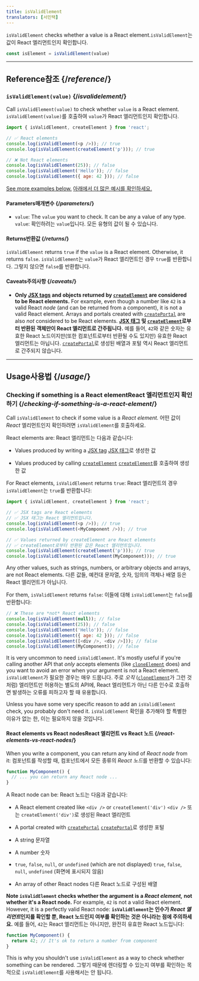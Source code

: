 ```yaml
---
title: isValidElement
translators: [서민택]
---
```


<Intro>

`isValidElement` checks whether a value is a React element.<Trans>`isValidElement`는 값이 React 엘리먼트인지 확인합니다.</Trans>

```js
const isElement = isValidElement(value)
```

</Intro>

<InlineToc />

---

## Reference<Trans>참조</Trans> {/*reference*/}

### `isValidElement(value)` {/*isvalidelement*/}

Call `isValidElement(value)` to check whether `value` is a React element.
<Trans>`isValidElement(value)`를 호출하여 `value`가 React 엘리먼트인지 확인합니다.</Trans>

```js
import { isValidElement, createElement } from 'react';

// ✅ React elements
console.log(isValidElement(<p />)); // true
console.log(isValidElement(createElement('p'))); // true

// ❌ Not React elements
console.log(isValidElement(25)); // false
console.log(isValidElement('Hello')); // false
console.log(isValidElement({ age: 42 })); // false
```

[See more examples below.](#usage)
<Trans>[아래에서 더 많은 예시를 확인하세요.](#usage)</Trans>

#### Parameters<Trans>매개변수</Trans> {/*parameters*/}

* `value`: The `value` you want to check. It can be any a value of any type.
<Trans outdent>`value`: 확인하려는 `value`입니다. 모든 유형의 값이 될 수 있습니다.</Trans>

#### Returns<Trans>반환값</Trans> {/*returns*/}

`isValidElement` returns `true` if the `value` is a React element. Otherwise, it returns `false`.
<Trans>`isValidElement`는 `value`가 React 엘리먼트인 경우 `true`를 반환합니다. 그렇지 않으면 `false`를 반환합니다.</Trans>

#### Caveats<Trans>주의사항</Trans> {/*caveats*/}

* **Only [JSX tags](/learn/writing-markup-with-jsx) and objects returned by [`createElement`](/reference/react/createElement) are considered to be React elements.** For example, even though a number like `42` is a valid React *node* (and can be returned from a component), it is not a valid React element. Arrays and portals created with [`createPortal`](/reference/react-dom/createPortal) are also *not* considered to be React elements.
<Trans outdent>**[JSX 태그](https://react.dev/learn/writing-markup-with-jsx) 및 [`createElement`](https://react.dev/reference/react/createElement)로부터 반환된 객체만이 React 엘리먼트로 간주됩니다.** 예를 들어, `42`와 같은 숫자는 유효한 React 노드이지만(또한 컴포넌트로부터 반환될 수도 있지만) 유효한 React 엘리먼트는 아닙니다. [`createPortal`](https://react.dev/reference/react-dom/createPortal)로 생성된 배열과 포털 역시 React 엘리먼트로 간주되지 않습니다.</Trans>

---

## Usage<Trans>사용법</Trans> {/*usage*/}

### Checking if something is a React element<Trans>**React 엘리먼트인지 확인하기**</Trans> {/*checking-if-something-is-a-react-element*/}

Call `isValidElement` to check if some value is a *React element.*
<Trans>어떤 값이 *React* 엘리먼트인지 확인하려면 `isValidElement`를 호출하세요.</Trans>

React elements are:
<Trans>React 엘리먼트는 다음과 같습니다:</Trans>

- Values produced by writing a [JSX tag](/learn/writing-markup-with-jsx)
<Trans>[JSX 태그](https://react.dev/learn/writing-markup-with-jsx)로 생성한 값</Trans>

- Values produced by calling [`createElement`](/reference/react/createElement)
<Trans>[`createElement`](https://react.dev/reference/react/createElement)를 호출하여 생성한 값</Trans>


For React elements, `isValidElement` returns `true`:
<Trans>React 엘리먼트의 경우 `isValidElement`는 `true`를 반환합니다:</Trans>

```js
import { isValidElement, createElement } from 'react';

// ✅ JSX tags are React elements
// ✅ JSX 태그는 React 엘리먼트입니다.
console.log(isValidElement(<p />)); // true
console.log(isValidElement(<MyComponent />)); // true

// ✅ Values returned by createElement are React elements
// ✅ createElement로부터 반환된 값은 React 엘리먼트입니다.
console.log(isValidElement(createElement('p'))); // true
console.log(isValidElement(createElement(MyComponent))); // true
```

Any other values, such as strings, numbers, or arbitrary objects and arrays, are not React elements.
<Trans>다른 값들, 예컨대 문자열, 숫자, 임의의 객체나 배열 등은 React 엘리먼트가 아닙니다.</Trans>

For them, `isValidElement` returns `false`:
<Trans>이들에 대해 `isValidElement`는 `false`를 반환합니다:</Trans>

```js
// ❌ These are *not* React elements
console.log(isValidElement(null)); // false
console.log(isValidElement(25)); // false
console.log(isValidElement('Hello')); // false
console.log(isValidElement({ age: 42 })); // false
console.log(isValidElement([<div />, <div />])); // false
console.log(isValidElement(MyComponent)); // false
```

It is very uncommon to need `isValidElement`. It's mostly useful if you're calling another API that *only* accepts elements (like [`cloneElement`](/reference/react/cloneElement) does) and you want to avoid an error when your argument is not a React element.
<Trans>`isValidElement`가 필요한 경우는 매우 드뭅니다. 주로 *오직* ([`cloneElement`](https://react.dev/reference/react/cloneElement)가 그런 것처럼) 엘리먼트만 허용하는 별도의 API에, React 엘리먼트가 아닌 다른 인수로 호출하면 발생하는 오류를 피하고자 할 때 유용합니다.</Trans>

Unless you have some very specific reason to add an `isValidElement` check, you probably don't need it.
<Trans>`isValidElement` 확인을 추가해야 할 특별한 이유가 없는 한, 이는 필요하지 않을 것입니다.</Trans>

<DeepDive>

#### React elements vs React nodes<Trans>React 엘리먼트 vs React 노드</Trans> {/*react-elements-vs-react-nodes*/}

When you write a component, you can return any kind of *React node* from it:
<Trans>컴포넌트를 작성할 때, 컴포넌트에서 모든 종류의 *React 노드*를 반환할 수 있습니다:</Trans>

```js
function MyComponent() {
  // ... you can return any React node ...
}
```

A React node can be:
<Trans>React 노드는 다음과 같습니다:</Trans>

- A React element created like `<div />` or `createElement('div')`
<Trans>`<div />` 또는 `createElement('div')`로 생성된 React 엘리먼트</Trans>

- A portal created with [`createPortal`](/reference/react-dom/createPortal)
<Trans>[`createPortal`](https://react.dev/reference/react-dom/createPortal)로 생성한 포털</Trans>

- A string
<Trans>문자열</Trans>

- A number
<Trans>숫자</Trans>

- `true`, `false`, `null`, or `undefined` (which are not displayed)
<Trans>`true`, `false`, `null`, `undefined` (화면에 표시되지 않음)</Trans>

- An array of other React nodes
<Trans>다른 React 노드로 구성된 배열</Trans>

**Note `isValidElement` checks whether the argument is a *React element,* not whether it's a React node.** For example, `42` is not a valid React element. However, it is a perfectly valid React node:
<Trans>**`isValidElement`는 인수가 *React 엘리먼트*인지를 확인할 뿐, React 노드인지 여부를 확인하는 것은 아니라는 점에 주의하세요.** 예를 들어, `42`는 React 엘리먼트는 아니지만, 완전히 유효한 React 노드입니다:</Trans>

```js
function MyComponent() {
  return 42; // It's ok to return a number from component
}
```

This is why you shouldn't use `isValidElement` as a way to check whether something can be rendered.
<Trans>그렇기 때문에 렌더링할 수 있는지 여부를 확인하는 목적으로 `isValidElement`를 사용해서는 안 됩니다.</Trans>

</DeepDive>
